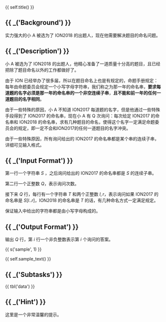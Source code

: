 {{ self.title() }}

## {{ _('Background') }}

实力强大的小 A 被选为了 ION2018 的出题人，现在他需要解决题目的命名问题。

## {{ _('Description') }}

小 A 被选为了 ION2018 的出题人，他精心准备了一道质量十分高的题目，且已经把除了题目命名以外的工作都做好了。

由于 ION 已经举办了很多届，所以在题目命名上也是有规定的，命题手册规定：每年由命题委员会规定一个小写字母字符串，我们称之为那一年的命名串，**要求每道题的名字必须是那一年的命名串的一个非空连续子串**，**且不能和前一年的任何一道题目的名字相同**。

由于一些特殊的原因，小 A 不知道 ION2017 每道题的名字，但是他通过一些特殊手段得到了 ION2017 的命名串，现在小 A 有 Q 次询问：每次给定 ION2017 的命名串和 ION2018 的命名串，求有几种题目的命名，使得这个名字一定满足命题委员会的规定，即一定不会和ION2017的任何一道题目的名字冲突。

由于一些特殊原因，所有询问给出的 ION2017 的命名串都是某个串的连续子串，详细可见输入格式。

## {{ _('Input Format') }}

第一行一个字符串 $S$ ，之后询问给出的 ION2017 的命名串都是 $S$ 的连续子串。

第二行一个正整数 $Q$，表示询问次数。

接下来 $Q$ 行，每行有一个字符串 $T$ 和两个正整数 $l,r$，表示询问如果 ION2017 的命名串是 $S[l..r]$，ION2018 的命名串是 $T$ 的话，有几种命名方式一定满足规定。 

保证输入中给出的字符串都是由小写字母构成的。

## {{ _('Output Format') }}

输出 $Q$ 行，第 $i$ 行一个非负整数表示第 $i$ 个询问的答案。

{{ s('sample', 1) }}

{{ self.sample_text() }}

## {{ _('Subtasks') }}

{{ tbl('data') }}

## {{ _('Hint') }}

这里是一个非常温馨的提示。